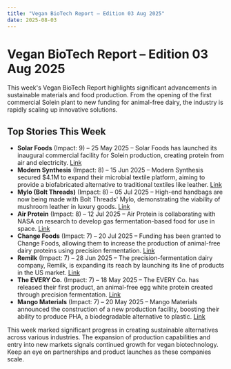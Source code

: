 ```yaml
---
title: "Vegan BioTech Report – Edition 03 Aug 2025"
date: 2025-08-03
---
```


# Vegan BioTech Report – Edition 03 Aug 2025

This week's Vegan BioTech Report highlights significant advancements in sustainable materials and food production. From the opening of the first commercial Solein plant to new funding for animal-free dairy, the industry is rapidly scaling up innovative solutions.

## Top Stories This Week

*   **Solar Foods** (Impact: 9) – 25 May 2025 – Solar Foods has launched its inaugural commercial facility for Solein production, creating protein from air and electricity. [Link](https://www.google.com/search?q=Solar+Foods+opens+first+Solein+production+plant)
*   **Modern Synthesis** (Impact: 8) – 15 Jun 2025 – Modern Synthesis secured $4.1M to expand their microbial textile platform, aiming to provide a biofabricated alternative to traditional textiles like leather. [Link](https://techcrunch.com/2025/06/15/modern-synthesis-raises-4-1m-to-scale-microbial-textile-platform/)
*   **Mylo (Bolt Threads)** (Impact: 8) – 05 Jul 2025 – High-end handbags are now being made with Bolt Threads' Mylo, demonstrating the viability of mushroom leather in luxury goods. [Link](https://www.google.com/search?q=Mylo+mushroom+leather+luxury+handbag)
*   **Air Protein** (Impact: 8) – 12 Jul 2025 – Air Protein is collaborating with NASA on research to develop gas fermentation-based food for use in space. [Link](https://www.google.com/search?q=Air+Protein+partners+NASA+space+food)
*   **Change Foods** (Impact: 7) – 20 Jul 2025 – Funding has been granted to Change Foods, allowing them to increase the production of animal-free dairy proteins using precision fermentation. [Link](https://www.google.com/search?q=Change+Foods+secures+funding+animal-free+dairy)
*   **Remilk** (Impact: 7) – 28 Jun 2025 – The precision-fermentation dairy company, Remilk, is expanding its reach by launching its line of products in the US market. [Link](https://www.google.com/search?q=Remilk+expansion+US+market)
*   **The EVERY Co.** (Impact: 7) – 18 May 2025 – The EVERY Co. has released their first product, an animal-free egg white protein created through precision fermentation. [Link](https://www.google.com/search?q=The+EVERY+Co.+launches+animal-free+egg+white)
*   **Mango Materials** (Impact: 7) – 20 May 2025 – Mango Materials announced the construction of a new production facility, boosting their ability to produce PHA, a biodegradable alternative to plastic. [Link](https://www.google.com/search?q=Mango+Materials+PHA+production+facility)

This week marked significant progress in creating sustainable alternatives across various industries. The expansion of production capabilities and entry into new markets signals continued growth for vegan biotechnology. Keep an eye on partnerships and product launches as these companies scale.
